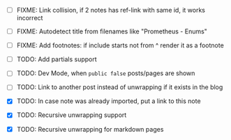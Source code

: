 - [ ] FIXME: Link collision, if 2 notes has ref-link with same id, it works incorrect
- [ ] FIXME: Autodetect title from filenames like "Prometheus - Enums"
- [ ] FIXME: Add footnotes: if include starts not from ^ render it as a footnote

- [ ] TODO: Add partials support
- [ ] TODO: Dev Mode, when `public false` posts/pages are shown
- [ ] TODO: Link to another post instead of unwrapping if it exists in the blog

- [x] TODO: In case note was already imported, put a link to this note
- [x] TODO: Recursive unwrapping support
- [x] TODO: Recursive unwrapping for markdown pages
